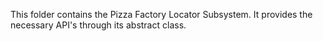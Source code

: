This folder contains the Pizza Factory Locator Subsystem. It provides the necessary API's through its abstract class.
